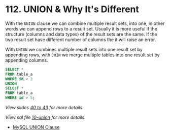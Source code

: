 # 112. UNION & Why It's Different

With the `UNION` clause we can combine multiple result sets, into one, in other words we can append rows to a result set. Usually it is more useful if the structure (columns and data types) of the result sets are the same. If the two result set have different number of columns the it will raise an error.

With `UNION` we combines multiple result sets into one result set by appending rows, with `JOIN` we merge multiple tables into one result set by appending columns.

```sql
SELECT *
FROM table_a
WHERE id < 3
UNION
SELECT *
FROM table_a
WHERE id > 5;
```

_View slides [40 to 43](./slides/slides.pdf) for more details._

_View sql file [10-union](./sql/10-union.sql) for more details._

- [MySQL UNION Clause](https://dev.mysql.com/doc/refman/8.0/en/union.html)
